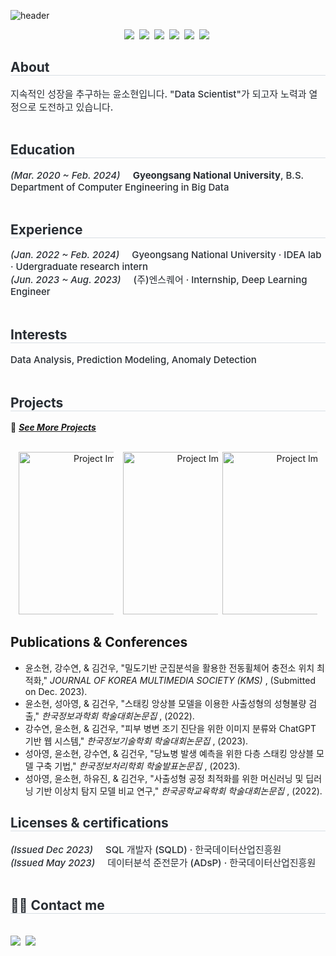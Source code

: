 <!-- Header 섹션 -->
![header](https://capsule-render.vercel.app/api?type=venom&color=auto&height=250&section=header&text=Sohyun's%20GitHub&fontSize=70&animation=scaleIn)
<div align='center'>
  <p align="center"> 
    <img src="https://img.shields.io/badge/Python-3766AB?style=flat-square&logo=Python&logoColor=white"/></a>&nbsp 
    <img src="https://img.shields.io/badge/r-276DC3?style=flat-square&logo=r&logoColor=white"/></a>&nbsp  
    <img src="https://img.shields.io/badge/pytorch-EE4C2C?style=flat-square&logo=pytorch&logoColor=white"/></a>&nbsp
    <img src="https://img.shields.io/badge/tableau-E97627?style=flat-square&logo=tableau&logoColor=white"/></a>&nbsp
    <img src="https://img.shields.io/badge/qgis-589632?style=flat-square&logo=qgis&logoColor=white"/></a>&nbsp
    <img src="https://img.shields.io/badge/c-A8B9CC?style=flat-square&logo=c&logoColor=white"/></a>&nbsp
  </p>
</div>

<!DOCTYPE html>
<html lang="en">

<body>

<!-- About 섹션 -->
<div style="text-align: left;"> 
    <h2 style="border-bottom: 1px solid #d8dee4; color: #282d33;"> About </h2>  
    <div style="font-weight: 500; font-size: 15px; text-align: left; color: #282d33;"> 
        지속적인 성장을 추구하는 윤소현입니다. "Data Scientist"가 되고자 노력과 열정으로 도전하고 있습니다.
    </div> 
</div>
<br>

<!-- Education 섹션 -->
<div style="text-align: left;"> 
    <h2 style="border-bottom: 1px solid #d8dee4; color: #282d33;"> Education </h2>  
    <div style="font-weight: 500; font-size: 15px; text-align: left; color: #282d33;"> 
        <em>(Mar. 2020 ~ Feb. 2024)</em>&nbsp;&nbsp;&nbsp;&nbsp;&nbsp;<strong>Gyeongsang National University</strong>, B.S. Department of Computer Engineering in Big Data 
    </div> 
</div>
</div>
<br>

<!-- Experience 섹션 -->
<div style="text-align: left;"> 
    <h2 style="border-bottom: 1px solid #d8dee4; color: #282d33;"> Experience </h2>  
    <div style="font-weight: 500; font-size: 15px; text-align: left; color: #282d33;"> 
        <em>(Jan. 2022 ~ Feb. 2024)</em>&nbsp;&nbsp;&nbsp;&nbsp;&nbsp;Gyeongsang National University · IDEA lab · Udergraduate research intern 
    </div>     
    <div style="font-weight: 500; font-size: 15px; text-align: left; color: #282d33;"> 
        <em>(Jun. 2023 ~ Aug. 2023)</em>&nbsp;&nbsp;&nbsp;&nbsp;&nbsp;(주)엔스퀘어 · Internship, Deep Learning Engineer 
    </div> 
</div>
</div>
<br>

<!-- Interests 섹션 -->
<div style="text-align: left;"> 
    <h2 style="border-bottom: 1px solid #d8dee4; color: #282d33;"> Interests </h2>  
    <div style="font-weight: 500; font-size: 15px; text-align: left; color: #282d33;"> 
        Data Analysis, Prediction Modeling, Anomaly Detection  
    </div> 
</div>
<br>

<!-- Projects 섹션 -->
<div style="text-align: left;"> 
    <h2 style="border-bottom: 1px solid #d8dee4; color: #282d33;"> Projects </h2>  
    <a>📌 </a>
    <a href="https://github.com/sohyunyg/Completed_Projects" class="project-link"><em><strong>See More Projects</strong></em></a>&nbsp   
    <div align='center'>
        <p align="center"> <br>
            <a href="github_link1"><img src="https://github.com/sohyunyg/sohyunyg/assets/99328827/449b019a-f929-44b6-b742-5531cd5875f1" alt="Project Image 1" style="width: 260px; height: 150px; max-width: 30%; height: auto;"/></a>&nbsp&nbsp&nbsp 
            <a href="github_link1"><img src="https://github.com/sohyunyg/sohyunyg/assets/99328827/122c1e96-797b-4c08-9d14-9e3102350c23" alt="Project Image 2" style="width: 260px; height: 150px; max-width: 30%; height: auto;"/></a>&nbsp 
            <a href="github_link1"><img src="https://github.com/sohyunyg/sohyunyg/assets/99328827/4ef242f2-c219-4d75-bcfd-c8b388b91237" alt="Project Image 3" style="width: 260px; height: 150px; max-width: 30%; height: auto;"/></a><br>
        </p>
    </div>
</div>


<!-- Publication & Conferences 섹션 -->
<div class="section">
    <h2>Publications & Conferences</h2>
    <div class="section-content">
        <ul>
            <li>윤소현, 강수연, & 김건우, "밀도기반 군집분석을 활용한 전동휠체어 충전소 위치 최적화," <em> JOURNAL OF KOREA MULTIMEDIA SOCIETY (KMS) </em>, (Submitted on Dec. 2023). </li>
            <li>윤소현, 성아영, & 김건우, "스태킹 앙상블 모델을 이용한 사출성형의 성형불량 검출," <em> 한국정보과학회 학술대회논문집 </em>, (2022). </li>
            <li>강수연, 윤소현, & 김건우, "피부 병변 조기 진단을 위한 이미지 분류와 ChatGPT 기반 웹 시스템," <em> 한국정보기술학회 학술대회논문집 </em>, (2023). </li>            
            <li>성아영, 윤소현, 강수연, & 김건우, "당뇨병 발생 예측을 위한 다층 스태킹 앙상블 모델 구축 기법," <em> 한국정보처리학회 학술발표논문집 </em>, (2023). </li>            
            <li>성아영, 윤소현, 하유진, & 김건우, "사출성형 공정 최적화를 위한 머신러닝 및 딥러닝 기반 이상치 탐지 모델 비교 연구," <em> 한국공학교육학회 학술대회논문집 </em>, (2022). </li>          
            <!-- 필요한 만큼 목록 항목을 추가할 수 있습니다. -->
        </ul>
    </div>
</div>

<!-- Licenses & certifications 섹션 -->
<div style="text-align: left;"> 
    <h2 style="border-bottom: 1px solid #d8dee4; color: #282d33;"> Licenses & certifications </h2>  
    <div style="font-weight: 500; font-size: 15px; text-align: left; color: #282d33;"> 
        <em>(Issued Dec 2023)</em>&nbsp;&nbsp;&nbsp;&nbsp;&nbsp;SQL 개발자 (SQLD) · 한국데이터산업진흥원
    </div>     
    <div style="font-weight: 500; font-size: 15px; text-align: left; color: #282d33;"> 
        <em>(Issued May 2023)</em>&nbsp;&nbsp;&nbsp;&nbsp;&nbsp;데이터분석 준전문가 (ADsP) · 한국데이터산업진흥원
    </div> 
</div>
</div>
<br>

<!-- Contact Me 섹션 -->
<div style="text-align: left;">
    <h2 style="border-bottom: 1px solid #d8dee4; color: #282d33;"> 🧑‍💻 Contact me </h2> <br> 
    <div style="text-align: left;">
        <a href=https://solearn.tistory.com/> <img src="https://img.shields.io/badge/Tistory-000000?style=flat-square&logo=Tistory&logoColor=white&link=https://solearn.tistory.com/"></a>&nbsp
        <a href="mailto:yunsoyun9426@gmail.com"><img src="https://img.shields.io/badge/Gmail-d14836?style=flat-square&logo=Gmail&logoColor=white&link=yunsoyun9426@gmail.com"/></a>&nbsp
        </a>
    </div>  
    <br> 
    <div style="text-align: left;">  </div> 
</div>

<!-- 추가적으로 필요한 부분은 여기에 계속해서 추가할 수 있습니다. -->

</body>
</html>
